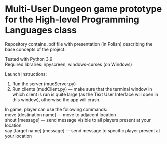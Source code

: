 # Multi-User Dungeon game prototype for the High-level Programming Languages class

Repository contains .pdf file with presentation (in Polish) describing the base concepts of the project.

Tested with Python 3.9<br />
Required libraries: npyscreen, windows-curses (on Windows)

Launch instructions:
1. Run the server (mudServer.py)
2. Run clients (mudClient.py) — make sure that the terminal window in which client is run is quite large (as the Text User Interface will open in this window), otherwise the app will crash.

In game, player can use the following commands:<br />
move [destination name] — move to adjacent location<br />
shout [message] — send message visible to all players present at your location<br />
say [target name] [message] — send message to specific player present at your location
